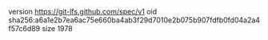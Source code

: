 version https://git-lfs.github.com/spec/v1
oid sha256:a6a1e2b7ea6ac75e660ba4ab3f29d7010e2b075b907fdfb0fd04a2a4f57c6d89
size 1978
